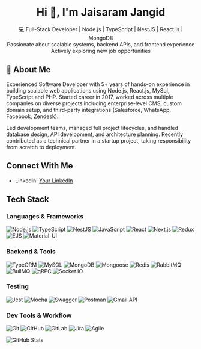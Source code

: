 <h1 align="center">Hi 👋, I'm Jaisaram Jangid </h1>

<p align="center">
  💻 Full-Stack Developer | Node.js | TypeScript | NestJS | React.js | MongoDB  
  <br>
  Passionate about scalable systems, backend APIs, and frontend experience  
  <br>
   Actively exploring new job opportunities  
</p>

## 💼 About Me

Experienced Software Developer with 5+ years of hands-on experience in building scalable web applications using Node.js, React.js, MySql, TypeScript and PHP. Started career in 2017, worked across multiple companies on diverse projects including enterprise-level CMS, custom domain setup, and third-party integrations (Salesforce, WhatsApp, Facebook, Zendesk).

Led development teams, managed full project lifecycles, and handled database design, API development, and architecture planning. Recently contributed as a technical partner in a startup project, taking responsibility from scratch to deployment.

## Connect With Me

- LinkedIn: [Your LinkedIn](https://www.linkedin.com/in/jaisaramjangid/)


## Tech Stack

### Languages & Frameworks

![Node.js](https://img.shields.io/badge/-Node.js-339933?logo=node.js&logoColor=white)
![TypeScript](https://img.shields.io/badge/-TypeScript-3178C6?logo=typescript&logoColor=white)
![NestJS](https://img.shields.io/badge/-NestJS-E0234E?logo=nestjs&logoColor=white)
![JavaScript](https://img.shields.io/badge/-JavaScript-F7DF1E?logo=javascript&logoColor=black)
![React](https://img.shields.io/badge/-React-61DAFB?logo=react&logoColor=black)
![Next.js](https://img.shields.io/badge/-Next.js-000000?logo=next.js&logoColor=white)
![Redux](https://img.shields.io/badge/-Redux-764ABC?logo=redux&logoColor=white)
![EJS](https://img.shields.io/badge/-EJS-3178C6?logo=javascript&logoColor=white)
![Material-UI](https://img.shields.io/badge/-Material--UI-0081CB?logo=mui&logoColor=white)


### Backend & Tools

![TypeORM](https://img.shields.io/badge/-TypeORM-EA5E5E?logo=typeorm&logoColor=white)
![MySQL](https://img.shields.io/badge/-MySQL-4479A1?logo=mysql&logoColor=white)
![MongoDB](https://img.shields.io/badge/-MongoDB-47A248?logo=mongodb&logoColor=white)
![Mongoose](https://img.shields.io/badge/-Mongoose-880000?logo=mongoose&logoColor=white)
![Redis](https://img.shields.io/badge/-Redis-DC382D?logo=redis&logoColor=white)
![RabbitMQ](https://img.shields.io/badge/-RabbitMQ-FF6600?logo=rabbitmq&logoColor=white)
![BullMQ](https://img.shields.io/badge/-BullMQ-EA1D25?logo=nodedotjs&logoColor=white)
![gRPC](https://img.shields.io/badge/-gRPC-0054A6?logo=grpc&logoColor=white)
![Socket.IO](https://img.shields.io/badge/-Socket.IO-010101?logo=socket.io&logoColor=white)

### Testing

![Jest](https://img.shields.io/badge/-Jest-C21325?logo=jest&logoColor=white)
![Mocha](https://img.shields.io/badge/-Mocha-8D6748?logo=mocha&logoColor=white)
![Swagger](https://img.shields.io/badge/-Swagger-85EA2D?logo=swagger&logoColor=black)
![Postman](https://img.shields.io/badge/-Postman-FF6C37?logo=postman&logoColor=white)
![Gmail API](https://img.shields.io/badge/-Gmail%20API-D14836?logo=gmail&logoColor=white)


### Dev Tools & Workflow

![Git](https://img.shields.io/badge/-Git-F05032?logo=git&logoColor=white)
![GitHub](https://img.shields.io/badge/-GitHub-181717?logo=github)
![GitLab](https://img.shields.io/badge/-GitLab-FC6D26?logo=gitlab)
![Jira](https://img.shields.io/badge/-Jira-0052CC?logo=jira&logoColor=white)
![Agile](https://img.shields.io/badge/-Agile-0288D1?logo=scrumalliance&logoColor=white)

![GitHub Stats](https://github-readme-stats.vercel.app/api?username=jaisaram&show_icons=true&theme=default) 
